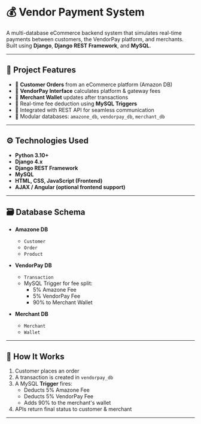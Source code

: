 # 💰 Vendor Payment System

A multi-database eCommerce backend system that simulates real-time payments between customers, the VendorPay platform, and merchants. Built using **Django**, **Django REST Framework**, and **MySQL**.

---

## 🔧 Project Features

- 👥 **Customer Orders** from an eCommerce platform (Amazon DB)
- 🧮 **VendorPay Interface** calculates platform & gateway fees
- 💼 **Merchant Wallet** updates after transactions
- 🔄 Real-time fee deduction using **MySQL Triggers**
- 🔗 Integrated with REST API for seamless communication
- 🧪 Modular databases: `amazone_db`, `vendorpay_db`, `merchant_db`

---

## ⚙️ Technologies Used

- **Python 3.10+**
- **Django 4.x**
- **Django REST Framework**
- **MySQL**
- **HTML, CSS, JavaScript (Frontend)**
- **AJAX / Angular (optional frontend support)**

---

## 🗃️ Database Schema

- **Amazone DB**
  - `Customer`
  - `Order`
  - `Product`

- **VendorPay DB**
  - `Transaction`
  - MySQL Trigger for fee split:
    - 5% Amazone Fee
    - 5% VendorPay Fee
    - 90% to Merchant Wallet

- **Merchant DB**
  - `Merchant`
  - `Wallet`

---

## 🚀 How It Works

1. Customer places an order
2. A transaction is created in `vendorpay_db`
3. A MySQL **Trigger** fires:
   - Deducts 5% Amazone Fee
   - Deducts 5% VendorPay Fee
   - Adds 90% to the merchant's wallet
4. APIs return final status to customer & merchant

---



